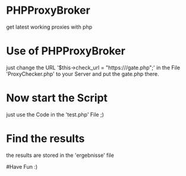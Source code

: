 # PHPProxyBroker
get latest working proxies with php

# Use of PHPProxyBroker
just change the URL '$this->check_url = "https://<yourdomain>/gate.php";' in the File 'ProxyChecker.php' to your Server 
and put the gate.php there.

# Now start the Script
just use the Code in the 'test.php' File ;)

# Find the results
the results are stored in the 'ergebnisse' file

#Have Fun :)
